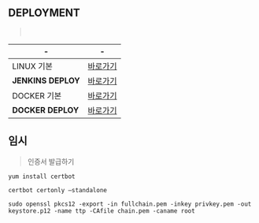 DEPLOYMENT
---
> <br>

|-|-|
|-|-|
|LINUX 기본|[바로가기](DOCUMENT/01_)|
|**JENKINS DEPLOY**|[바로가기](DOCUMENT/03_)|
|DOCKER 기본|[바로가기](DOCUMENT/02_)|
|**DOCKER DEPLOY**|[바로가기](DOCUMENT/04_)|



임시
---
> 인증서 발급하기
```
yum install certbot

certbot certonly —standalone

sudo openssl pkcs12 -export -in fullchain.pem -inkey privkey.pem -out keystore.p12 -name ttp -CAfile chain.pem -caname root

```
